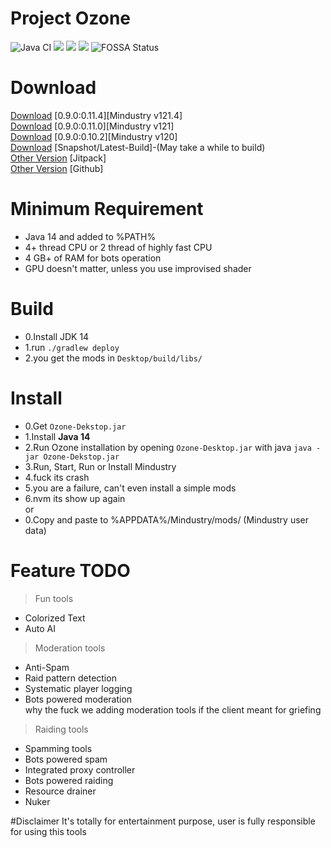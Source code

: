 # Project Ozone
![Java CI](https://github.com/o7-Fire/Mindustry-Ozone/workflows/Java%20CI/badge.svg)
![](https://img.shields.io/jitpack/v/github/o7-Fire/Mindustry-Ozone?label=Mindustry-Ozone)
![](https://img.shields.io/github/v/release/Anuken/Mindustry?label=Mindustry-Latest)
![](https://img.shields.io/badge/java-14-orange)
![FOSSA Status](https://app.fossa.com/api/projects/git%2Bgithub.com%2Fo7-Fire%2FMindustry-Ozone.svg?type=shield)
# Download
[Download](https://jitpack.iocom/github/o7-Fire/Mindustry-Ozone/Desktop/v121.4/Desktop-v121.4.jar)
[0.9.0:0.11.4][Mindustry v121.4] \
[Download](https://jitpack.io/com/github/o7-Fire/Mindustry-Ozone/Desktop/a8805a30a5/Desktop-a8805a30a5.jar)
[0.9.0:0.11.0][Mindustry v121] \
[Download](https://github.com/o7-Fire/Mindustry-Ozone/releases/download/v120/Ozone-Desktop.jar)
[0.9.0:0.10.2][Mindustry v120] \
[Download](https://jitpack.io/com/github/o7-Fire/Mindustry-Ozone/Desktop/-SNAPSHOT/Desktop--SNAPSHOT.jar) [Snapshot/Latest-Build]-(May take a while to build) \
[Other Version](https://jitpack.io/#o7-Fire/Mindustry-Ozone) [Jitpack] \
[Other Version](https://github.com/o7-Fire/Mindustry-Ozone/actions) [Github]

# Minimum Requirement
* Java 14 and added to %PATH%
* 4+ thread CPU or 2 thread of highly fast CPU
* 4 GB+ of RAM for bots operation
* GPU doesn't matter, unless you use improvised shader

# Build 
* 0.Install JDK 14
* 1.run `./gradlew deploy`
* 2.you get the mods in `Desktop/build/libs/`

# Install
* 0.Get `Ozone-Dekstop.jar`
* 1.Install **Java 14**
* 2.Run Ozone installation by opening `Ozone-Desktop.jar` with java `java -jar Ozone-Dekstop.jar`
* 3.Run, Start, Run or Install Mindustry
* 4.fuck its crash
* 5.you are a failure, can't even install a simple mods
* 6.nvm its show up again\
or
* 0.Copy and paste to %APPDATA%/Mindustry/mods/ (Mindustry user data)

# Feature TODO
> Fun tools
* Colorized Text
* Auto AI

> Moderation tools
* Anti-Spam
* Raid pattern detection
* Systematic player logging
* Bots powered moderation\
why the fuck we adding moderation tools if the client meant for griefing

> Raiding tools
* Spamming tools
* Bots powered spam
* Integrated proxy controller
* Bots powered raiding
* Resource drainer
* Nuker

#Disclaimer
It's totally for entertainment purpose, user is fully responsible for using this tools
